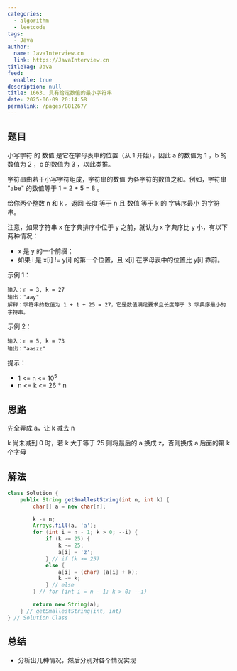 ```yaml
---
categories: 
  - algorithm
  - leetcode
tags: 
  - Java
author: 
  name: JavaInterview.cn
  link: https://JavaInterview.cn
titleTag: Java
feed: 
  enable: true
description: null
title: 1663. 具有给定数值的最小字符串
date: 2025-06-09 20:14:58
permalink: /pages/881267/
---
```


## 题目

小写字符 的 数值 是它在字母表中的位置（从 1 开始），因此 a 的数值为 1 ，b 的数值为 2 ，c 的数值为 3 ，以此类推。

字符串由若干小写字符组成，字符串的数值 为各字符的数值之和。例如，字符串 "abe" 的数值等于 1 + 2 + 5 = 8 。

给你两个整数 n 和 k 。返回 长度 等于 n 且 数值 等于 k 的 字典序最小 的字符串。

注意，如果字符串 x 在字典排序中位于 y 之前，就认为 x 字典序比 y 小，有以下两种情况：

* x 是 y 的一个前缀；
* 如果 i 是 x[i] != y[i] 的第一个位置，且 x[i] 在字母表中的位置比 y[i] 靠前。


示例 1：

    输入：n = 3, k = 27
    输出："aay"
    解释：字符串的数值为 1 + 1 + 25 = 27，它是数值满足要求且长度等于 3 字典序最小的字符串。
示例 2：

    输入：n = 5, k = 73
    输出："aaszz"


提示：

* 1 <= n <= 10<sup>5</sup>
* n <= k <= 26 * n

## 思路

先全弄成 a，让 k 减去 n

k 尚未减到 0 时，若 k 大于等于 25 则将最后的 a 换成 z，否则换成 a 后面的第 k 个字母

## 解法
```java
class Solution {
    public String getSmallestString(int n, int k) {
        char[] a = new char[n];

        k -= n;
        Arrays.fill(a, 'a');
        for (int i = n - 1; k > 0; --i) {
            if (k >= 25) {
                k -= 25;
                a[i] = 'z';
            } // if (k >= 25)
            else {
                a[i] = (char) (a[i] + k);
                k -= k;
            } // else
        } // for (int i = n - 1; k > 0; --i)

        return new String(a);
    } // getSmallestString(int, int)
} // Solution Class

```

## 总结

- 分析出几种情况，然后分别对各个情况实现 
